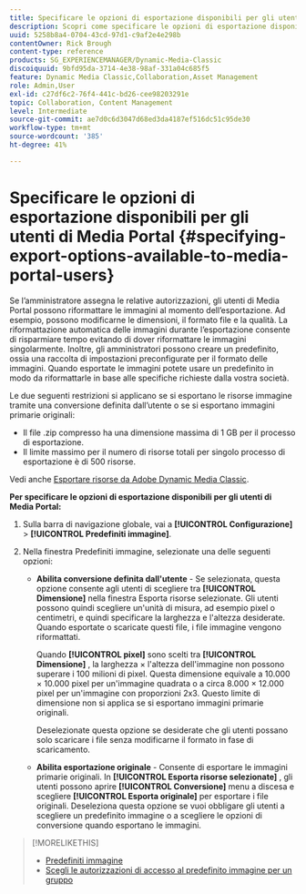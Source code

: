 ```yaml
---
title: Specificare le opzioni di esportazione disponibili per gli utenti di Media Portal
description: Scopri come specificare le opzioni di esportazione disponibili per gli utenti di Media Portal in Adobe Dynamic Media Classic.
uuid: 5258b8a4-0704-43cd-97d1-c9af2e4e298b
contentOwner: Rick Brough
content-type: reference
products: SG_EXPERIENCEMANAGER/Dynamic-Media-Classic
discoiquuid: 9bfd95da-3714-4e38-98af-331a04c685f5
feature: Dynamic Media Classic,Collaboration,Asset Management
role: Admin,User
exl-id: c27df6c2-76f4-441c-bd26-cee98203291e
topic: Collaboration, Content Management
level: Intermediate
source-git-commit: ae7d0c6d3047d68ed3da4187ef516dc51c95de30
workflow-type: tm+mt
source-wordcount: '385'
ht-degree: 41%

---
```


# Specificare le opzioni di esportazione disponibili per gli utenti di Media Portal {#specifying-export-options-available-to-media-portal-users}

Se l’amministratore assegna le relative autorizzazioni, gli utenti di Media Portal possono riformattare le immagini al momento dell’esportazione. Ad esempio, possono modificarne le dimensioni, il formato file e la qualità. La riformattazione automatica delle immagini durante l’esportazione consente di risparmiare tempo evitando di dover riformattare le immagini singolarmente. Inoltre, gli amministratori possono creare un predefinito, ossia una raccolta di impostazioni preconfigurate per il formato delle immagini. Quando esportate le immagini potete usare un predefinito in modo da riformattarle in base alle specifiche richieste dalla vostra società.

Le due seguenti restrizioni si applicano se si esportano le risorse immagine tramite una conversione definita dall’utente o se si esportano immagini primarie originali:

* Il file .zip compresso ha una dimensione massima di 1 GB per il processo di esportazione.
* Il limite massimo per il numero di risorse totali per singolo processo di esportazione è di 500 risorse.

Vedi anche [Esportare risorse da Adobe Dynamic Media Classic](exporting-assets-from-dmc.md#exporting-assets-from_dmc).

**Per specificare le opzioni di esportazione disponibili per gli utenti di Media Portal:**

1. Sulla barra di navigazione globale, vai a **[!UICONTROL Configurazione]** > **[!UICONTROL Predefiniti immagine]**.
1. Nella finestra Predefiniti immagine, selezionate una delle seguenti opzioni:

   * **Abilita conversione definita dall&#39;utente** - Se selezionata, questa opzione consente agli utenti di scegliere tra **[!UICONTROL Dimensione]** nella finestra Esporta risorse selezionate. Gli utenti possono quindi scegliere un&#39;unità di misura, ad esempio pixel o centimetri, e quindi specificare la larghezza e l&#39;altezza desiderate. Quando esportate o scaricate questi file, i file immagine vengono riformattati.

     Quando **[!UICONTROL pixel]** sono scelti tra **[!UICONTROL Dimensione]** , la larghezza × l&#39;altezza dell&#39;immagine non possono superare i 100 milioni di pixel. Questa dimensione equivale a 10.000 × 10.000 pixel per un&#39;immagine quadrata o a circa 8.000 × 12.000 pixel per un&#39;immagine con proporzioni 2x3. Questo limite di dimensione non si applica se si esportano immagini primarie originali.

     Deselezionate questa opzione se desiderate che gli utenti possano solo scaricare i file senza modificarne il formato in fase di scaricamento.

   * **Abilita esportazione originale** - Consente di esportare le immagini primarie originali. In **[!UICONTROL Esporta risorse selezionate]** , gli utenti possono aprire **[!UICONTROL Conversione]** menu a discesa e scegliere **[!UICONTROL Esporta originale]** per esportare i file originali. Deseleziona questa opzione se vuoi obbligare gli utenti a scegliere un predefinito immagine o a scegliere le opzioni di conversione quando esportano le immagini.

>[!MORELIKETHIS]
>
>* [Predefiniti immagine](application-setup.md#image_presets)
>* [Scegli le autorizzazioni di accesso al predefinito immagine per un gruppo](creating-media-portal-groups.md#choosing_image_preset_access_permissions_for_a_group)
